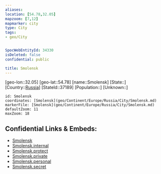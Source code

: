 ```yaml
---
aliases: 
location: [54.78,32.05]
mapzoom: [7,12] 
mapmarker: city 
type: City
tags:
- geo/City


SpocWebEntityId: 34330
isDeleted: false
confidential: public

title: Smolensk
---
```

[geo-lon::32.05]
[geo-lat::54.78]
[name::Smolensk]
[State::]
[Country::[Russia](geo/Continent/Europe/Russia.md)]
[StateId::37189]
[Population::]
[Unknown::]


```leaflet
id: Smolensk
coordinates: [Smolensk](geo/Continent/Europe/Russia/City/Smolensk.md)
markerFile: [Smolensk](geo/Continent/Europe/Russia/City/Smolensk.md)
defaultZoom: 11 
maxZoom: 18
```


## Confidential Links & Embeds: 
- [Smolensk](../../../../../../_public/geo/Continent/Europe/Russia/City/Smolensk.md) 
- [Smolensk.internal](../../../../../../_internal/geo/Continent/Europe/Russia/City/Smolensk.internal.md) 
- [Smolensk.protect](../../../../../../_protect/geo/Continent/Europe/Russia/City/Smolensk.protect.md) 
- [Smolensk.private](../../../../../../_private/geo/Continent/Europe/Russia/City/Smolensk.private.md) 
- [Smolensk.personal](../../../../../../_personal/geo/Continent/Europe/Russia/City/Smolensk.personal.md) 
- [Smolensk.secret](../../../../../../_secret/geo/Continent/Europe/Russia/City/Smolensk.secret.md) 
